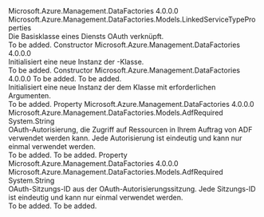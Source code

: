 <Type Name="OAuthLinkedServiceBase" FullName="Microsoft.Azure.Management.DataFactories.Models.OAuthLinkedServiceBase">
  <TypeSignature Language="C#" Value="public abstract class OAuthLinkedServiceBase : Microsoft.Azure.Management.DataFactories.Models.LinkedServiceTypeProperties" />
  <TypeSignature Language="ILAsm" Value=".class public auto ansi abstract beforefieldinit OAuthLinkedServiceBase extends Microsoft.Azure.Management.DataFactories.Models.LinkedServiceTypeProperties" />
  <TypeSignature Language="DocId" Value="T:Microsoft.Azure.Management.DataFactories.Models.OAuthLinkedServiceBase" />
  <TypeSignature Language="VB.NET" Value="Public MustInherit Class OAuthLinkedServiceBase&#xA;Inherits LinkedServiceTypeProperties" />
  <TypeSignature Language="F#" Value="type OAuthLinkedServiceBase = class&#xA;    inherit LinkedServiceTypeProperties" />
  <AssemblyInfo>
    <AssemblyName>Microsoft.Azure.Management.DataFactories</AssemblyName>
    <AssemblyVersion>4.0.0.0</AssemblyVersion>
  </AssemblyInfo>
  <Base>
    <BaseTypeName>Microsoft.Azure.Management.DataFactories.Models.LinkedServiceTypeProperties</BaseTypeName>
  </Base>
  <Interfaces />
  <Docs>
    <summary>
            Die Basisklasse eines Diensts OAuth verknüpft.
            </summary>
    <remarks>To be added.</remarks>
  </Docs>
  <Members>
    <Member MemberName=".ctor">
      <MemberSignature Language="C#" Value="protected OAuthLinkedServiceBase ();" />
      <MemberSignature Language="ILAsm" Value=".method familyhidebysig specialname rtspecialname instance void .ctor() cil managed" />
      <MemberSignature Language="DocId" Value="M:Microsoft.Azure.Management.DataFactories.Models.OAuthLinkedServiceBase.#ctor" />
      <MemberSignature Language="VB.NET" Value="Protected Sub New ()" />
      <MemberType>Constructor</MemberType>
      <AssemblyInfo>
        <AssemblyName>Microsoft.Azure.Management.DataFactories</AssemblyName>
        <AssemblyVersion>4.0.0.0</AssemblyVersion>
      </AssemblyInfo>
      <Parameters />
      <Docs>
        <summary>
            Initialisiert eine neue Instanz der <see cref="T:Microsoft.Azure.Management.DataFactories.Models.OAuthLinkedServiceBase" />-Klasse.
            </summary>
        <remarks>To be added.</remarks>
      </Docs>
    </Member>
    <Member MemberName=".ctor">
      <MemberSignature Language="C#" Value="protected OAuthLinkedServiceBase (string authorization, string sessionId);" />
      <MemberSignature Language="ILAsm" Value=".method familyhidebysig specialname rtspecialname instance void .ctor(string authorization, string sessionId) cil managed" />
      <MemberSignature Language="DocId" Value="M:Microsoft.Azure.Management.DataFactories.Models.OAuthLinkedServiceBase.#ctor(System.String,System.String)" />
      <MemberSignature Language="VB.NET" Value="Protected Sub New (authorization As String, sessionId As String)" />
      <MemberSignature Language="F#" Value="new Microsoft.Azure.Management.DataFactories.Models.OAuthLinkedServiceBase : string * string -&gt; Microsoft.Azure.Management.DataFactories.Models.OAuthLinkedServiceBase" Usage="new Microsoft.Azure.Management.DataFactories.Models.OAuthLinkedServiceBase (authorization, sessionId)" />
      <MemberType>Constructor</MemberType>
      <AssemblyInfo>
        <AssemblyName>Microsoft.Azure.Management.DataFactories</AssemblyName>
        <AssemblyVersion>4.0.0.0</AssemblyVersion>
      </AssemblyInfo>
      <Parameters>
        <Parameter Name="authorization" Type="System.String" />
        <Parameter Name="sessionId" Type="System.String" />
      </Parameters>
      <Docs>
        <param name="authorization">To be added.</param>
        <param name="sessionId">To be added.</param>
        <summary>
            Initialisiert eine neue Instanz der dem <see cref="T:Microsoft.Azure.Management.DataFactories.Models.OAuthLinkedServiceBase" /> Klasse mit erforderlichen Argumenten.
            </summary>
        <remarks>To be added.</remarks>
      </Docs>
    </Member>
    <Member MemberName="Authorization">
      <MemberSignature Language="C#" Value="public string Authorization { get; set; }" />
      <MemberSignature Language="ILAsm" Value=".property instance string Authorization" />
      <MemberSignature Language="DocId" Value="P:Microsoft.Azure.Management.DataFactories.Models.OAuthLinkedServiceBase.Authorization" />
      <MemberSignature Language="VB.NET" Value="Public Property Authorization As String" />
      <MemberSignature Language="F#" Value="member this.Authorization : string with get, set" Usage="Microsoft.Azure.Management.DataFactories.Models.OAuthLinkedServiceBase.Authorization" />
      <MemberType>Property</MemberType>
      <AssemblyInfo>
        <AssemblyName>Microsoft.Azure.Management.DataFactories</AssemblyName>
        <AssemblyVersion>4.0.0.0</AssemblyVersion>
      </AssemblyInfo>
      <Attributes>
        <Attribute>
          <AttributeName>Microsoft.Azure.Management.DataFactories.Models.AdfRequired</AttributeName>
        </Attribute>
      </Attributes>
      <ReturnValue>
        <ReturnType>System.String</ReturnType>
      </ReturnValue>
      <Docs>
        <summary>
            OAuth-Autorisierung, die Zugriff auf Ressourcen in Ihrem Auftrag von ADF verwendet werden kann. Jede Autorisierung ist eindeutig und kann nur einmal verwendet werden.
            </summary>
        <value>To be added.</value>
        <remarks>To be added.</remarks>
      </Docs>
    </Member>
    <Member MemberName="SessionId">
      <MemberSignature Language="C#" Value="public string SessionId { get; set; }" />
      <MemberSignature Language="ILAsm" Value=".property instance string SessionId" />
      <MemberSignature Language="DocId" Value="P:Microsoft.Azure.Management.DataFactories.Models.OAuthLinkedServiceBase.SessionId" />
      <MemberSignature Language="VB.NET" Value="Public Property SessionId As String" />
      <MemberSignature Language="F#" Value="member this.SessionId : string with get, set" Usage="Microsoft.Azure.Management.DataFactories.Models.OAuthLinkedServiceBase.SessionId" />
      <MemberType>Property</MemberType>
      <AssemblyInfo>
        <AssemblyName>Microsoft.Azure.Management.DataFactories</AssemblyName>
        <AssemblyVersion>4.0.0.0</AssemblyVersion>
      </AssemblyInfo>
      <Attributes>
        <Attribute>
          <AttributeName>Microsoft.Azure.Management.DataFactories.Models.AdfRequired</AttributeName>
        </Attribute>
      </Attributes>
      <ReturnValue>
        <ReturnType>System.String</ReturnType>
      </ReturnValue>
      <Docs>
        <summary>
            OAuth-Sitzungs-ID aus der OAuth-Autorisierungssitzung.
            Jede Sitzungs-ID ist eindeutig und kann nur einmal verwendet werden.
            </summary>
        <value>To be added.</value>
        <remarks>To be added.</remarks>
      </Docs>
    </Member>
  </Members>
</Type>